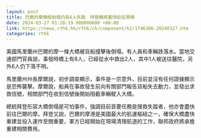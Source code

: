 ```yaml
---
layout: post
title: 巴爾的摩橋樑倒塌仍有6人失蹤　拜登稱將盡快前往現場
date: 2024-03-27 01:28:19.000000000 +08:00
link: https://news.rthk.hk/rthk/ch/component/k2/1746386-20240327.htm
categories: rthk
---
```


美國馬里蘭州巴爾的摩一條大橋被貨船撞擊後倒塌，有人員和車輛跌落水。當地交通部門官員說，事發時橋上有8人，已經從水中救出2人，其中1人被送往醫院，另外6人仍下落不明。

馬里蘭州州長摩爾說，初步調查顯示，事件是一宗意外，目前並沒有任何證據顯示是恐怖襲擊。摩爾說，船員在事故發生前向有關部門報告貨船失去動力，並發出求救信號，相關部門在收到信號後開始阻截車輛駛入大橋。

總統拜登形容大橋倒塌是可怕事件，強調目前首要任務是搜救失蹤者，他亦會盡快前往巴爾的摩。拜登又說，巴爾的摩港是美國最大的航運樞紐之一，確保大橋盡快重建並投入運作至關重要，軍方已經開始在現場清理航道的工作，聯邦政府將承擔重建相關費用。
